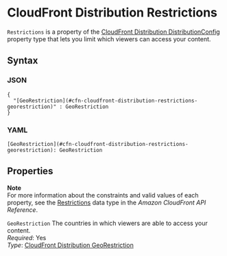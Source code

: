 # CloudFront Distribution Restrictions<a name="aws-properties-cloudfront-distribution-restrictions"></a>

`Restrictions` is a property of the [CloudFront Distribution DistributionConfig](aws-properties-cloudfront-distribution-distributionconfig.md) property type that lets you limit which viewers can access your content\.

## Syntax<a name="w2922ab1c21c10c52c14c74b5"></a>

### JSON<a name="aws-properties-cloudfront-distribution-restrictions-syntax.json"></a>

```
{
  "[GeoRestriction](#cfn-cloudfront-distribution-restrictions-georestriction)" : GeoRestriction
}
```

### YAML<a name="aws-properties-cloudfront-distribution-restrictions-syntax.yaml"></a>

```
[GeoRestriction](#cfn-cloudfront-distribution-restrictions-georestriction): GeoRestriction
```

## Properties<a name="w2922ab1c21c10c52c14c74b7"></a>

**Note**  
For more information about the constraints and valid values of each property, see the [Restrictions](https://docs.aws.amazon.com/cloudfront/latest/APIReference/API_Restrictions.html) data type in the *Amazon CloudFront API Reference*\.

`GeoRestriction`  <a name="cfn-cloudfront-distribution-restrictions-georestriction"></a>
The countries in which viewers are able to access your content\.  
*Required*: Yes  
*Type*: [CloudFront Distribution GeoRestriction](aws-properties-cloudfront-distribution-georestriction.md)